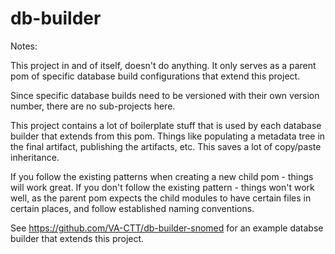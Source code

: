 db-builder
==============

Notes:

This project in and of itself, doesn't do anything.  It only serves as a parent pom of specific database build configurations that extend this project.

Since specific database builds need to be versioned with their own version number, there are no sub-projects here.  

This project contains a lot of boilerplate stuff that is used by each database builder that extends from this pom.  Things like populating a metadata tree in the final 
artifact, publishing the artifacts, etc.  This saves a lot of copy/paste inheritance.

If you follow the existing patterns when creating a new child pom - things will work great.  If you don't follow the existing pattern - things won't work well, as 
the parent pom expects the child modules to have certain files in certain places, and follow established naming conventions.

See https://github.com/VA-CTT/db-builder-snomed for an example databse builder that extends this project.
